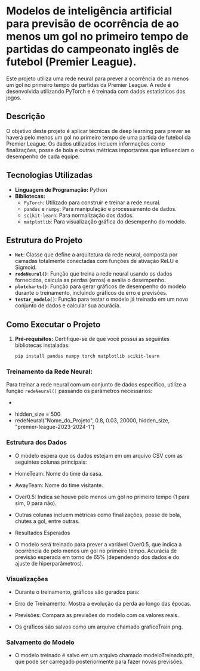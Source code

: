 # Modelos de inteligência artificial para previsão de ocorrência de ao menos um gol no primeiro tempo de partidas do campeonato inglês de futebol (Premier League).


Este projeto utiliza uma rede neural para prever a ocorrência de ao menos um gol no primeiro tempo de partidas da Premier League. A rede é desenvolvida utilizando PyTorch e é treinada com dados estatísticos dos jogos.

## Descrição

O objetivo deste projeto é aplicar técnicas de deep learning para prever se haverá pelo menos um gol no primeiro tempo de uma partida de futebol da Premier League. Os dados utilizados incluem informações como finalizações, posse de bola e outras métricas importantes que influenciam o desempenho de cada equipe.

## Tecnologias Utilizadas

- **Linguagem de Programação:** Python
- **Bibliotecas:** 
  - `PyTorch`: Utilizado para construir e treinar a rede neural.
  - `pandas` e `numpy`: Para manipulação e processamento de dados.
  - `scikit-learn`: Para normalização dos dados.
  - `matplotlib`: Para visualização gráfica do desempenho do modelo.

## Estrutura do Projeto

- **`Net`**: Classe que define a arquitetura da rede neural, composta por camadas totalmente conectadas com funções de ativação ReLU e Sigmoid.
- **`redeNeural()`**: Função que treina a rede neural usando os dados fornecidos, calcula as perdas (erros) e avalia o desempenho.
- **`plotcharts()`**: Função para gerar gráficos de desempenho do modelo durante o treinamento, incluindo gráficos de erro e previsões.
- **`testar_modelo()`**: Função para testar o modelo já treinado em um novo conjunto de dados e calcular sua acurácia.

## Como Executar o Projeto

1. **Pré-requisitos:** Certifique-se de que você possui as seguintes bibliotecas instaladas:
   ```bash
   pip install pandas numpy torch matplotlib scikit-learn

### Treinamento da Rede Neural:

Para treinar a rede neural com um conjunto de dados específico, utilize a função `redeNeural()` passando os parâmetros necessários:

- ```python
- hidden_size = 500
- redeNeural("Nome_do_Projeto", 0.8, 0.03, 20000, hidden_size, "premier-league-2023-2024-1")

### Estrutura dos Dados
- O modelo espera que os dados estejam em um arquivo CSV com as seguintes colunas principais:

- HomeTeam: Nome do time da casa.
- AwayTeam: Nome do time visitante.
- Over0.5: Indica se houve pelo menos um gol no primeiro tempo (1 para sim, 0 para não).
- Outras colunas incluem métricas como finalizações, posse de bola, chutes a gol, entre outras.
- Resultados Esperados
- O modelo será treinado para prever a variável Over0.5, que indica a ocorrência de pelo menos um gol no primeiro tempo. Acurácia de previsão esperada em torno de 65% (dependendo dos dados e do ajuste de hiperparâmetros).

### Visualizações
- Durante o treinamento, gráficos são gerados para:

- Erro de Treinamento: Mostra a evolução da perda ao longo das épocas.
- Previsões: Compara as previsões do modelo com os valores reais.
- Os gráficos são salvos como um arquivo chamado graficoTrain.png.

### Salvamento do Modelo
- O modelo treinado é salvo em um arquivo chamado modeloTreinado.pth, que pode ser carregado posteriormente para fazer novas previsões.

